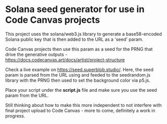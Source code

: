 # Solana seed generator for use in Code Canvas projects

This project uses the solana/web3.js library to generate a base58-encoded Solana public key that is then added to the URL as a 'seed' param.

Code Canvas projects then use this param as a seed for the PRNG that drive the generative outputs - https://docs.codecanvas.art/docs/artist/project-structure

Check a live example on https://seed.superblob.studio/. Here, the seed param is parsed from the URL using and feeded to the seedrandom.js library with the PRNG then used to set the background color via p5.js.

Place your script under the **script.js** file and make sure you use the seed param from the URL. 

Still thinking about how to make this more independent to not interfere with final project upload to Code Canvas - more to come, definitely a work in progress.